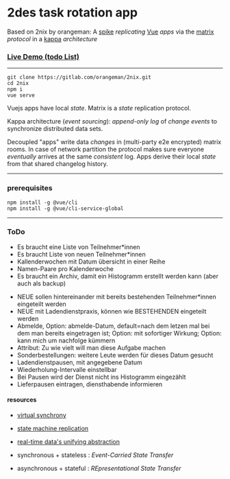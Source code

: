 # 2des task rotation app


Based on 2nix by orangeman:
A [spike](https://en.wikipedia.org/wiki/Spike_(software_development))
*replicating* [Vue](https://vuejs.org) *apps*
via the [matrix](https://matrix.org) *protocol*
in a [kappa](https://kappa-architecture.com) *architecture*

### [Live Demo (todo List)](https://2nix.de)
-----

    git clone https://gitlab.com/orangeman/2nix.git
    cd 2nix
    npm i
    vue serve


Vuejs apps have local *state*.
Matrix is a *state* replication protocol.

Kappa architecture (*event sourcing*):
*append-only log* of *change events*
to synchronize distributed data sets.

Decoupled "apps" write data *changes*
in (multi-party e2e encrypted) matrix rooms.
In case of network partition the protocol makes sure
everyone *eventually* arrives at the same *consistent* log.
Apps derive their local *state* from that shared changelog history.

-----------------
### prerequisites

    npm install -g @vue/cli
    npm install -g @vue/cli-service-global
    
-----------------
### ToDo

* Es braucht eine Liste von Teilnehmer*innen 
* Es braucht Liste von neuen Teilnehmer*innen
* Kallenderwochen mit Datum übersicht in einer Reihe
* Namen-Paare pro Kalenderwoche
* Es braucht ein Archiv, damit ein Histogramm erstellt werden kann (aber auch als backup)

+ NEUE sollen hintereinander mit bereits bestehenden Teilnehmer*innen eingeteilt werden
+ NEUE mit Ladendienstpraxis, können wie BESTEHENDEN eingeteilt werden
+ Abmelde, Option: abmelde-Datum, default=nach dem letzen mal bei dem man bereits eingetragen ist; Option: mit sofortiger Wirkung; Option: kann mich um nachfolge kümmern
+ Attribut: Zu wie vielt will man diese Aufgabe machen
+ Sonderbestellungen: weitere Leute werden für dieses Datum gesucht
+ Ladendienstpausen, mit angegebene Datum
+ Wiederholung-Intervalle einstellbar
+ Bei Pausen wird der Dienst nicht ins Histogramm eingezählt
+ Lieferpausen eintragen, diensthabende informieren



#### resources
- [virtual synchrony](https://en.wikipedia.org/wiki/Virtual_synchrony)
- [state machine replication](https://en.wikipedia.org/wiki/State_machine_replication)
- [real-time data's unifying abstraction](https://engineering.linkedin.com/distributed-systems/log-what-every-software-engineer-should-know-about-real-time-datas-unifying)

- synchronous + stateless : *Event-Carried State Transfer*
- asynchronous + stateful : *REpresentational State Transfer*
